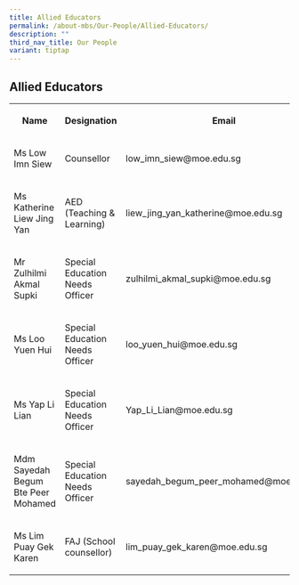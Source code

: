 ```yaml
---
title: Allied Educators
permalink: /about-mbs/Our-People/Allied-Educators/
description: ""
third_nav_title: Our People
variant: tiptap
---
```

<h2><strong>Allied Educators</strong></h2><p></p><table><tbody><tr><th rowspan="1" colspan="1"><p>Name</p></th><th rowspan="1" colspan="1"><p>Designation</p></th><th rowspan="1" colspan="1"><p>Email</p></th></tr><tr><td rowspan="1" colspan="1"><p>Ms Low Imn Siew</p></td><td rowspan="1" colspan="1"><p>Counsellor</p></td><td rowspan="1" colspan="1"><p>low_imn_siew@moe.edu.sg</p></td></tr><tr><td rowspan="1" colspan="1"><p>Ms Katherine Liew Jing Yan</p></td><td rowspan="1" colspan="1"><p>AED (Teaching &amp; Learning)</p></td><td rowspan="1" colspan="1"><p>liew_jing_yan_katherine@moe.edu.sg</p></td></tr><tr><td rowspan="1" colspan="1"><p>Mr Zulhilmi Akmal Supki</p></td><td rowspan="1" colspan="1"><p>Special Education Needs Officer</p></td><td rowspan="1" colspan="1"><p>zulhilmi_akmal_supki@moe.edu.sg</p></td></tr><tr><td rowspan="1" colspan="1"><p>Ms Loo Yuen Hui</p></td><td rowspan="1" colspan="1"><p>Special Education Needs Officer</p></td><td rowspan="1" colspan="1"><p>loo_yuen_hui@moe.edu.sg</p></td></tr><tr><td rowspan="1" colspan="1"><p>Ms Yap Li Lian</p></td><td rowspan="1" colspan="1"><p>Special Education Needs Officer</p></td><td rowspan="1" colspan="1"><p>Yap_Li_Lian@moe.edu.sg</p></td></tr><tr><td rowspan="1" colspan="1"><p>Mdm Sayedah Begum Bte Peer Mohamed</p></td><td rowspan="1" colspan="1"><p>Special Education Needs Officer</p></td><td rowspan="1" colspan="1"><p>sayedah_begum_peer_mohamed@moe.edu.sg</p></td></tr><tr><td rowspan="1" colspan="1"><p>Ms Lim Puay Gek Karen</p></td><td rowspan="1" colspan="1"><p>FAJ (School counsellor)</p></td><td rowspan="1" colspan="1"><p>lim_puay_gek_karen@moe.edu.sg</p></td></tr></tbody></table><p></p>